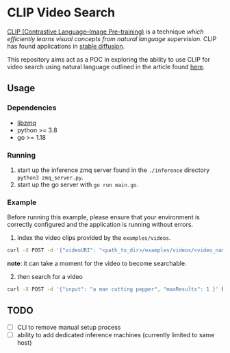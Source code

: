 # CLIP Video Search
[CLIP (Contrastive Language–Image Pre-training)](https://openai.com/blog/clip/) is a technique _which efficiently learns visual concepts from natural language supervision_. CLIP has found applications in [stable diffusion](https://github.com/huggingface/diffusers/tree/main/examples/community#clip-guided-stable-diffusion).

This repository aims act as a POC in exploring the ability to use CLIP for video search using natural language outlined in the article found [here](https://medium.com/@guyallenross/using-clip-to-build-a-natural-language-video-search-engine-6498c03c40d2).

## Usage
### Dependencies
- [libzmq](https://github.com/zeromq/libzmq)
- python >= 3.8
- go >= 1.18

### Running
1. start up the inference zmq server found in the `./inference` directory `python3 zmq_server.py`.
2. start up the go server with `go run main.go`.

### Example
Before running this example, please ensure that your environment is correctly configured and the application is running without errors.

1. index the video clips provided by the `examples/videos`.
```bash
curl -X POST -d '{"videoURI": "<path_to_dir>/examples/videos/<video_name>.mp4" }' http://localhost:3000/insert 
```

__note__: it can take a moment for the video to become searchable.

2. then search for a video
```bash
curl -X POST -d '{"input": "a man cutting pepper", "maxResults": 1 }' http://localhost:3000/search
```

## TODO
- [ ] CLI to remove manual setup process
- [ ] ability to add dedicated inference machines (currently limited to same host)